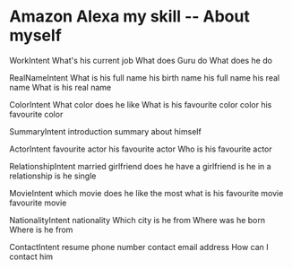 # Amazon Alexa my skill -- About myself

WorkIntent
What's his current job
What does Guru do
What does he do

RealNameIntent
What is his full name
his birth name
his full name
his real name
What is his real name

ColorIntent
What color does he like
What is his favourite color
color
his favourite color

SummaryIntent
introduction
summary
about himself

ActorIntent
favourite actor
his favourite actor
Who is his favourite actor

RelationshipIntent
married
girlfriend
does he have a girlfriend
is he in a relationship
is he single

MovieIntent
which movie does he like the most
what is his favourite movie
favourite movie

NationalityIntent
nationality
Which city is he from
Where was he born
Where is he from

ContactIntent
resume
phone number
contact
email address
How can I contact him